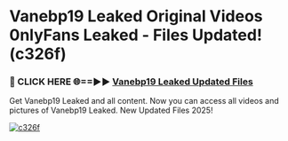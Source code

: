 # Vanebp19 Leaked Original Videos 0nlyFans Leaked - Files Updated! (c326f)

<h3>🔴 CLICK HERE 🌐==►► <a href="https://tinyurl.com/2m67pmp6" rel="nofollow">Vanebp19 Leaked Updated Files</a></h3>

Get Vanebp19 Leaked and all content. Now you can access all videos and pictures of Vanebp19 Leaked. New Updated Files 2025!

[![c326f](https://i.imgur.com/H4QAA4z.gif)](https://tinyurl.com/2m67pmp6)